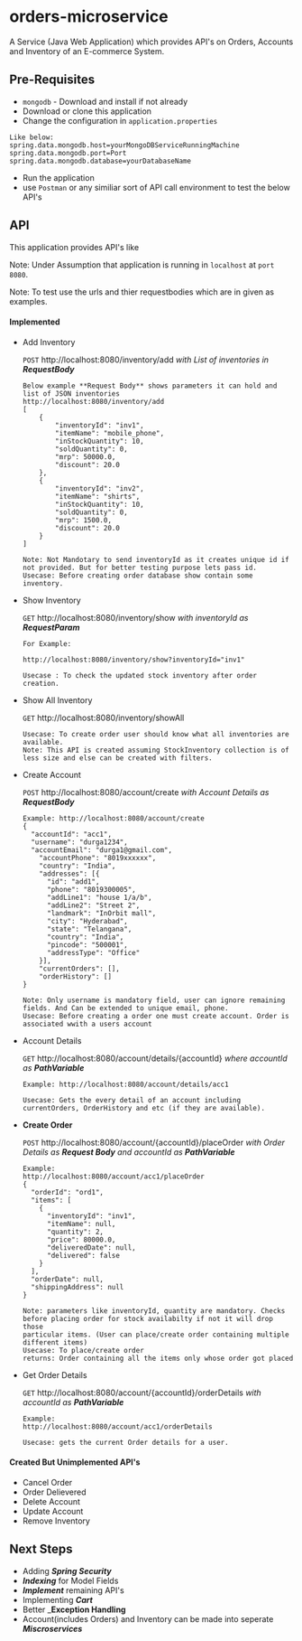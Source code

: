 # orders-microservice
A Service (Java Web Application) which provides API's on Orders, Accounts and Inventory of an E-commerce System.


## Pre-Requisites

- `mongodb` - Download and install if not already 
- Download or clone this application
- Change the configuration in `application.properties`
```
Like below:
spring.data.mongodb.host=yourMongoDBServiceRunningMachine
spring.data.mongodb.port=Port
spring.data.mongodb.database=yourDatabaseName
```
- Run the application
- use `Postman` or any similiar sort of API call environment to test the below API's

## API
This application provides API's like

Note: Under Assumption that application is running in `localhost` at `port 8080`.

Note: To test use the urls and thier requestbodies which are in given as examples.

#### Implemented
- Add Inventory

  `POST` http://localhost:8080/inventory/add _with List of inventories in **RequestBody**_
  ```
  Below example **Request Body** shows parameters it can hold and list of JSON inventories
  http://localhost:8080/inventory/add
  [
      {
          "inventoryId": "inv1",
          "itemName": "mobile_phone",
          "inStockQuantity": 10,
          "soldQuantity": 0,
          "mrp": 50000.0,
          "discount": 20.0
      },
      {
          "inventoryId": "inv2",
          "itemName": "shirts",
          "inStockQuantity": 10,
          "soldQuantity": 0,
          "mrp": 1500.0,
          "discount": 20.0
      }
  ]

  Note: Not Mandotary to send inventoryId as it creates unique id if not provided. But for better testing purpose lets pass id.
  Usecase: Before creating order database show contain some inventory.
  ```

- Show Inventory

    `GET` http://localhost:8080/inventory/show _with inventoryId as **RequestParam**_
    ```
    For Example:
    
    http://localhost:8080/inventory/show?inventoryId="inv1"
    
    Usecase : To check the updated stock inventory after order creation. 
    ```

- Show All Inventory
  
    `GET` http://localhost:8080/inventory/showAll
    ```
    Usecase: To create order user should know what all inventories are available.
    Note: This API is created assuming StockInventory collection is of less size and else can be created with filters.
    ```

- Create Account
  
  `POST` http://localhost:8080/account/create _with Account Details as **RequestBody**_
  
  ```
  Example: http://localhost:8080/account/create
  {
    "accountId": "acc1",
    "username": "durga1234",
    "accountEmail": "durga1@gmail.com",
      "accountPhone": "8019xxxxxx",
      "country": "India",
      "addresses": [{
        "id": "add1",
        "phone": "8019300005",
        "addLine1": "house 1/a/b",
        "addLine2": "Street 2",
        "landmark": "InOrbit mall",
        "city": "Hyderabad",
        "state": "Telangana",
        "country": "India",
        "pincode": "500001",
        "addressType": "Office"
      }],
      "currentOrders": [],
      "orderHistory": []
  }
  
  Note: Only username is mandatory field, user can ignore remaining fields. And Can be extended to unique email, phone.
  Usecase: Before creating a order one must create account. Order is associated wwith a users account
  ```
- Account Details
  
  `GET` http://localhost:8080/account/details/{accountId} _where accountId as **PathVariable**_
  ```
  Example: http://localhost:8080/account/details/acc1
  
  Usecase: Gets the every detail of an account including currentOrders, OrderHistory and etc (if they are available).
  ```

- **Create Order**

  `POST` http://localhost:8080/account/{accountId}/placeOrder _with Order Details as **Request Body** and accountId as **PathVariable**_
  ```
  Example:
  http://localhost:8080/account/acc1/placeOrder
  {
    "orderId": "ord1",
    "items": [
      {
        "inventoryId": "inv1",
        "itemName": null,
        "quantity": 2,
        "price": 80000.0,
        "deliveredDate": null,
        "delivered": false
      }
    ],
    "orderDate": null,
    "shippingAddress": null
  }
  
  Note: parameters like inventoryId, quantity are mandatory. Checks before placing order for stock availabilty if not it will drop those
  particular items. (User can place/create order containing multiple different items)
  Usecase: To place/create order
  returns: Order containing all the items only whose order got placed
  
  ```
  
- Get Order Details

  `GET` http://localhost:8080/account/{accountId}/orderDetails _with accountId as **PathVariable**_
  ```
  Example:
  http://localhost:8080/account/acc1/orderDetails
    
  Usecase: gets the current Order details for a user. 
  ```

#### Created But Unimplemented API's

- Cancel Order
- Order Delievered
- Delete Account
- Update Account
- Remove Inventory

## Next Steps

- Adding _**Spring Security**_
- _**Indexing**_ for Model Fields
- _**Implement**_ remaining API's
- Implementing _**Cart**_
- Better _**Exception Handling** 
- Account(includes Orders) and Inventory can be made into seperate _**Miscroservices**_

